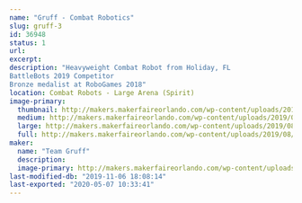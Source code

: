 ```yaml
---
name: "Gruff - Combat Robotics"
slug: gruff-3
id: 36948
status: 1
url: 
excerpt:
description: "Heavyweight Combat Robot from Holiday, FL
BattleBots 2019 Competitor
Bronze medalist at RoboGames 2018"
location: Combat Robots - Large Arena (Spirit)
image-primary:
  thumbnail: http://makers.makerfaireorlando.com/wp-content/uploads/2019/08/Gruff-Bot-S2019-150x150.jpg
  medium: http://makers.makerfaireorlando.com/wp-content/uploads/2019/08/Gruff-Bot-S2019-300x200.jpg
  large: http://makers.makerfaireorlando.com/wp-content/uploads/2019/08/Gruff-Bot-S2019-1024x683.jpg
  full: http://makers.makerfaireorlando.com/wp-content/uploads/2019/08/Gruff-Bot-S2019.jpg
maker:
  name: "Team Gruff"
  description:
  image-primary: http://makers.makerfaireorlando.com/wp-content/uploads/2019/08/Gruff-Team-S2019-1024x683.jpg
last-modified-db: "2019-11-06 18:08:14"
last-exported: "2020-05-07 10:33:41"
---
```

